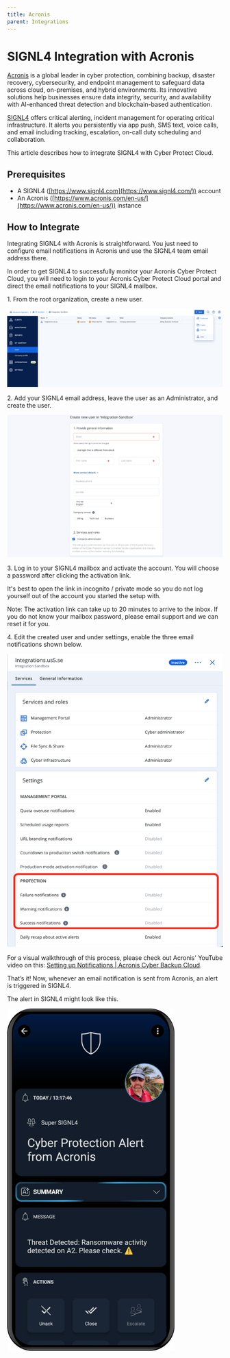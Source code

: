 ```yaml
---
title: Acronis
parent: Integrations
---
```


# SIGNL4 Integration with Acronis

[Acronis](https://www.acronis.com/en-us/) is a global leader in cyber protection, combining backup, disaster recovery, cybersecurity, and endpoint management to safeguard data across cloud, on-premises, and hybrid environments. Its innovative solutions help businesses ensure data integrity, security, and availability with AI-enhanced threat detection and blockchain-based authentication.

[SIGNL4](https://www.signl4.com/) offers critical alerting, incident management for operating critical infrastructure. It alerts you persistently via app push, SMS text, voice calls, and email including tracking, escalation, on-call duty scheduling and collaboration.

This article describes how to integrate SIGNL4 with Cyber Protect Cloud.

## Prerequisites

- A SIGNL4 ([https://www.signl4.com](https://www.signl4.com/)) account
- An Acronis ([https://www.acronis.com/en-us/](https://www.acronis.com/en-us/)) instance

## How to Integrate

Integrating SIGNL4 with Acronis is straightforward. You just need to configure email notifications in Acronis und use the SIGNL4 team email address there.

In order to get SIGNL4 to successfully monitor your Acronis Cyber Protect Cloud, you will need to login to your Acronis Cyber Protect Cloud portal and direct the email notifications to your SIGNL4 mailbox.

1\. From the root organization, create a new user.

![Acronis New User](acronis-new-user.png)

2\. Add your SIGNL4 email address, leave the user as an Administrator, and create the user.

![Acronis User Email](acronis-user-email.png)

3\. Log in to your SIGNL4 mailbox and activate the account. You will choose a password after clicking the activation link.

It's best to open the link in incognito / private mode so you do not log yourself out of the account you started the setup with.

Note: The activation link can take up to 20 minutes to arrive to the inbox. If you do not know your mailbox password, please email support and we can reset it for you.

4\. Edit the created user and under settings, enable the three email notifications shown below.

![Acronis User Email](acronis-email-notifications.png)

For a visual walkthrough of this process, please check out Acronis' YouTube video on this: [Setting up Notifications | Acronis Cyber Backup Cloud](https://www.youtube.com/watch?v=OXd-IUHqVUI).

That’s it! Now, whenever an email notification is sent from Acronis, an alert is triggered in SIGNL4.

The alert in SIGNL4 might look like this.

![SIGNL4 Alert](signl4-acronis.png)
